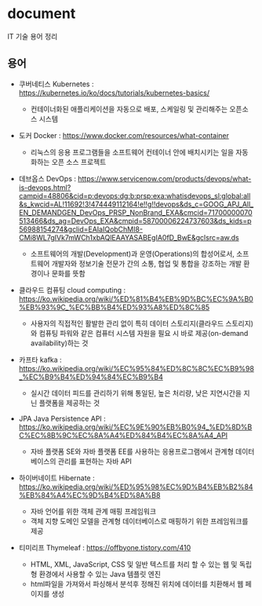 # document
IT 기술 용어 정리

## 용어
  - 쿠버네티스 Kubernetes : https://kubernetes.io/ko/docs/tutorials/kubernetes-basics/
    * 컨테이너화된 애플리케이션을 자동으로 배포, 스케일링 및 관리해주는 오픈소스 시스템
    
  - 도커 Docker : https://www.docker.com/resources/what-container
    * 리눅스의 응용 프로그램들을 소프트웨어 컨테이너 안에 배치시키는 일을 자동화하는 오픈 소스 프로젝트
    
  - 데브옵스 DevOps : https://www.servicenow.com/products/devops/what-is-devops.html?campid=48806&cid=p:devops:dg:b:prsp:exa:whatisdevops_sl:global:all&s_kwcid=AL!11692!3!474449112164!e!!g!!devops&ds_c=GOOG_APJ_All_EN_DEMANDGEN_DevOps_PRSP_NonBrand_EXA&cmcid=71700000070513466&ds_ag=DevOps_EXA&cmpid=58700006224737603&ds_kids=p56988154274&gclid=EAIaIQobChMI8-CMi8WL7gIVk7mWCh1xbAQlEAAYASABEgIA0fD_BwE&gclsrc=aw.ds
    * 소프트웨어의 개발(Development)과 운영(Operations)의 합성어로서, 소프트웨어 개발자와 정보기술 전문가 간의 소통, 협업 및 통합을 강조하는 개발 환경이나 문화를 뜻함
    
  - 클라우드 컴퓨팅 cloud computing : https://ko.wikipedia.org/wiki/%ED%81%B4%EB%9D%BC%EC%9A%B0%EB%93%9C_%EC%BB%B4%ED%93%A8%ED%8C%85
    * 사용자의 직접적인 활발한 관리 없이 특히 데이터 스토리지(클라우드 스토리지)와 컴퓨팅 파워와 같은 컴퓨터 시스템 자원을 필요 시 바로 제공(on-demand availability)하는 것

  - 카프타 kafka : https://ko.wikipedia.org/wiki/%EC%95%84%ED%8C%8C%EC%B9%98_%EC%B9%B4%ED%94%84%EC%B9%B4
    * 실시간 데이터 피드를 관리하기 위해 통일된, 높은 처리량, 낮은 지연시간을 지닌 플랫폼을 제공하는 것

  - JPA Java Persistence API : https://ko.wikipedia.org/wiki/%EC%9E%90%EB%B0%94_%ED%8D%BC%EC%8B%9C%EC%8A%A4%ED%84%B4%EC%8A%A4_API
    * 자바 플랫폼 SE와 자바 플랫폼 EE를 사용하는 응용프로그램에서 관계형 데이터베이스의 관리를 표현하는 자바 API

  - 하이버네이트 Hibernate : https://ko.wikipedia.org/wiki/%ED%95%98%EC%9D%B4%EB%B2%84%EB%84%A4%EC%9D%B4%ED%8A%B8
    * 자바 언어를 위한 객체 관계 매핑 프레임워크
    * 객체 지향 도메인 모델을 관계형 데이터베이스로 매핑하기 위한 프레임워크를 제공

  - 티미리프 Thymeleaf : https://offbyone.tistory.com/410
    * HTML, XML, JavaScript, CSS 및 일반 텍스트를 처리 할 수 있는 웹 및 독립형 환경에서 사용할 수 있는 Java 템플릿 엔진
    * html파일을 가져와서 파싱해서 분석후 정해진 위치에 데이터를 치환해서 웹 페이지를 생성
